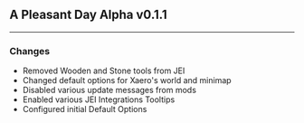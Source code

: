 ## A Pleasant Day Alpha v0.1.1

---

### Changes

-   Removed Wooden and Stone tools from JEI
-   Changed default options for Xaero's world and minimap
-   Disabled various update messages from mods
-   Enabled various JEI Integrations Tooltips
-   Configured initial Default Options


